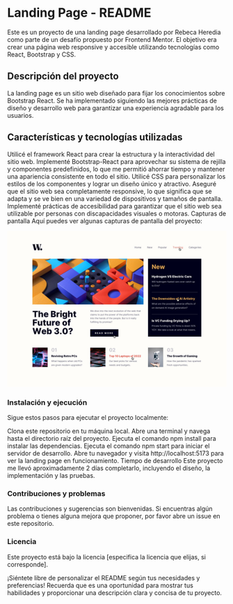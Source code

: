 # Landing Page - README
Este es un proyecto de una landing page desarrollado por Rebeca Heredia como parte de un desafío propuesto por Frontend Mentor. El objetivo era crear una página web responsive y accesible utilizando tecnologías como React, Bootstrap y CSS.

## Descripción del proyecto
La landing page es un sitio web diseñado para fijar los conocimientos sobre Bootstrap React. Se ha implementado siguiendo las mejores prácticas de diseño y desarrollo web para garantizar una experiencia agradable para los usuarios.

## Características y tecnologías utilizadas
Utilicé el framework React para crear la estructura y la interactividad del sitio web.
Implementé Bootstrap-React para aprovechar su sistema de rejilla y componentes predefinidos, lo que me permitió ahorrar tiempo y mantener una apariencia consistente en todo el sitio.
Utilicé CSS para personalizar los estilos de los componentes y lograr un diseño único y atractivo.
Aseguré que el sitio web sea completamente responsive, lo que significa que se adapta y se ve bien en una variedad de dispositivos y tamaños de pantalla.
Implementé prácticas de accesibilidad para garantizar que el sitio web sea utilizable por personas con discapacidades visuales o motoras.
Capturas de pantalla
Aquí puedes ver algunas capturas de pantalla del proyecto:

![Screenshot of the project.](/assets/images/active-states.jpg)

### Instalación y ejecución
Sigue estos pasos para ejecutar el proyecto localmente:

Clona este repositorio en tu máquina local.
Abre una terminal y navega hasta el directorio raíz del proyecto.
Ejecuta el comando npm install para instalar las dependencias.
Ejecuta el comando npm start para iniciar el servidor de desarrollo.
Abre tu navegador y visita http://localhost:5173 para ver la landing page en funcionamiento.
Tiempo de desarrollo
Este proyecto me llevó aproximadamente 2 días completarlo, incluyendo el diseño, la implementación y las pruebas.

### Contribuciones y problemas
Las contribuciones y sugerencias son bienvenidas. Si encuentras algún problema o tienes alguna mejora que proponer, por favor abre un issue en este repositorio.

### Licencia
Este proyecto está bajo la licencia [especifica la licencia que elijas, si corresponde].

¡Siéntete libre de personalizar el README según tus necesidades y preferencias! Recuerda que es una oportunidad para mostrar tus habilidades y proporcionar una descripción clara y concisa de tu proyecto.